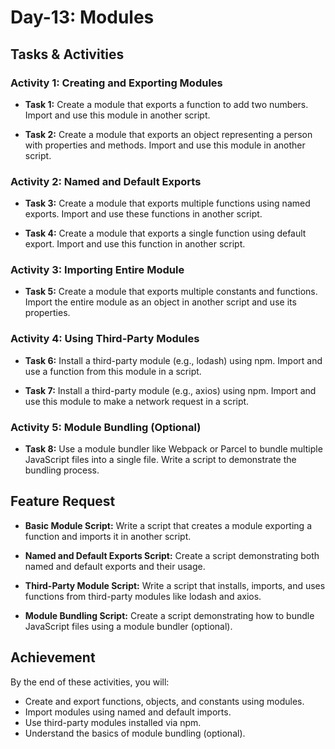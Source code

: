 # Day-13: Modules

## Tasks & Activities

### Activity 1: Creating and Exporting Modules

- **Task 1:** Create a module that exports a function to add two numbers. Import and use this module in another script.

- **Task 2:** Create a module that exports an object representing a person with properties and methods. Import and use this module in another script.

### Activity 2: Named and Default Exports

- **Task 3:** Create a module that exports multiple functions using named exports. Import and use these functions in another script.

- **Task 4:** Create a module that exports a single function using default export. Import and use this function in another script.

### Activity 3: Importing Entire Module

- **Task 5:** Create a module that exports multiple constants and functions. Import the entire module as an object in another script and use its properties.

### Activity 4: Using Third-Party Modules

- **Task 6:** Install a third-party module (e.g., lodash) using npm. Import and use a function from this module in a script.

- **Task 7:** Install a third-party module (e.g., axios) using npm. Import and use this module to make a network request in a script.

### Activity 5: Module Bundling (Optional)

- **Task 8:** Use a module bundler like Webpack or Parcel to bundle multiple JavaScript files into a single file. Write a script to demonstrate the bundling process.

## Feature Request

- **Basic Module Script:** Write a script that creates a module exporting a function and imports it in another script.

- **Named and Default Exports Script:** Create a script demonstrating both named and default exports and their usage.

- **Third-Party Module Script:** Write a script that installs, imports, and uses functions from third-party modules like lodash and axios.

- **Module Bundling Script:** Create a script demonstrating how to bundle JavaScript files using a module bundler (optional).

## Achievement

By the end of these activities, you will:

- Create and export functions, objects, and constants using modules.
- Import modules using named and default imports.
- Use third-party modules installed via npm.
- Understand the basics of module bundling (optional).
